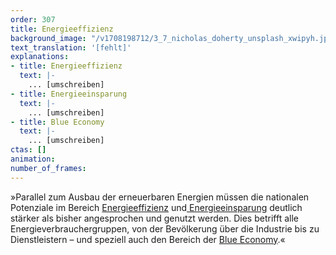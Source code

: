 ```yaml
---
order: 307
title: Energieeffizienz
background_image: "/v1708198712/3_7_nicholas_doherty_unsplash_xwipyh.jpg#4cd4ff"
text_translation: '[fehlt]'
explanations:
- title: Energieeffizienz
  text: |-
    ... [umschreiben]
- title: Energieeinsparung
  text: |-
    ... [umschreiben]
- title: Blue Economy
  text: |-
    ... [umschreiben]
ctas: []
animation:
number_of_frames:
---
```

»Parallel zum Ausbau der erneuerbaren Energien müssen die nationalen Potenziale im Bereich [Energieeffizienz](# "Energieeffizienz") und[ Energieeinsparung](# "Energieeinsparung") deutlich stärker als bisher angesprochen und genutzt werden. Dies betrifft alle Energieverbrauchergruppen, von der Bevölkerung über die Industrie bis zu Dienstleistern – und speziell auch den Bereich der [Blue Economy](# "Blue Economy").«